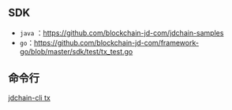 ## SDK

- `java` ：https://github.com/blockchain-jd-com/jdchain-samples
- `go`：https://github.com/blockchain-jd-com/framework-go/blob/master/sdk/test/tx_test.go

## 命令行

[jdchain-cli tx](cli/tx.md)

